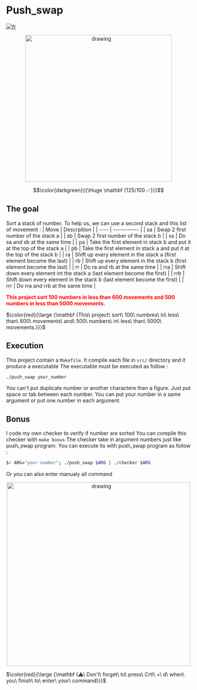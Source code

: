 # Push_swap

[![fr](https://img.shields.io/badge/Langue-fr-blue)](README.fr.md)

<p align="center"><img src="https://i.imgur.com/cDx1mo4.jpg" alt="drawing" width="400"/></p>

$$\color{darkgreen}{{\Huge \mathbf {125/100 ✅}}}$$

## The goal

Sort a stack of number.
To help us, we can use a second stack and this list of movement :
| Move | Descrpition |
| ---- | ----------- |
| sa | Swap 2 first number of the stack a |
| sb | Swap 2 first number of the stack b |
| ss | Do sa and sb at the same time |
| pa | Take the first element in stack b and put it at the top of the stack a |
| pb | Take the first element in stack a and put it at the top of the stack b |
| ra | Shift up every element in the stack a (first element become the last) |
| rb | Shift up every element in the stack b (first element become the last) |
| rr | Do ra and rb at the same time |
| rra | Shift down every element int the stack a (last element become the first) |
| rrb | Shift down every element in the stack b (last element become the first) |
| rrr | Do rra and rrb at the same time |
<div style="color: red; font-weight: bold;">This project sort 100 numbers in less than 600 movements and 500 numbers in less than 5000 movements. </div>

$\color{red}{\large {\mathbf {This\ project\ sort\ 100\ numbres\ in\ less\ than\ 600\ movements\ and\ 500\ numbers\ in\ less\ than\ 5000\ movements.}}}$

## Execution

This project contain a `Makefile`.
It compile each file in `src/` directory and it produce a executable
The executable must be executed as follow :
````sh
./push_swap your_number
````
You can't put duplicate number or another charactere than a figure. Just put space or tab between each number.
You can put your number in a same argument or put one number in each argument. 

## Bonus

I code my own checker to verify if number are sorted
You can compile this checker with `make bonus`
The checker take in argument numbers just like push_swap program.
You can execute its with push_swap program as follow :
````sh
$> ARG="your number"; ./push_swap $ARG | ./checker $ARG
````
Or you can also enter manualy all command
<div style="text-align: center;"><img src="https://i.imgur.com/nio9olJ.jpg" alt="drawing" width="500"/></div>

$\color{red}{\large {\mathbf {⚠\ Don't\ forget\ to\ press\ Crtl\ +\ d\ when\ you\ finish\ to\ enter\ your\ command}}}$